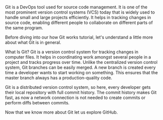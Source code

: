 Git is a DevOps tool used for source code management. It is one of the most prominent version control systems (VCS) today that is widely used to handle small and large projects efficiently. It helps in tracking changes in source code, enabling different people to collaborate on different parts of the same program.

Before diving into our how Git works tutorial, let's understand a little more about what Git is in general.

What Is Git?
Git is a version control system for tracking changes in computer files. It helps in coordinating work amongst several people in a project and tracks progress over time. Unlike the centralized version control system, Git branches can be easily merged. A new branch is created every time a developer wants to start working on something. This ensures that the master branch always has a production-quality code.

Git is a distributed version control system, so here, every developer gets their local repository with full commit history. The commit history makes Git fast, as now a network connection is not needed to create commits or perform diffs between commits.

Now that we know more about Git let us explore GitHub.
